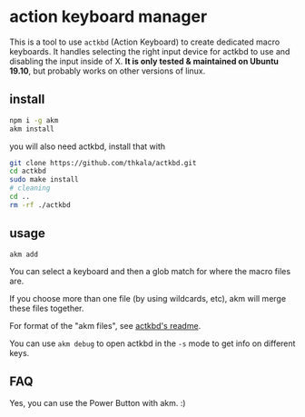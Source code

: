 # action keyboard manager
This is a tool to use `actkbd` (Action Keyboard) to create dedicated macro keyboards. It handles selecting the right input device for actkbd to use and disabling the input inside of X. **It is only tested & maintained on Ubuntu 19.10**, but probably works on other versions of linux.

## install
```sh
npm i -g akm
akm install
```

you will also need actkbd, install that with
```sh
git clone https://github.com/thkala/actkbd.git
cd actkbd
sudo make install
# cleaning
cd ..
rm -rf ./actkbd
```

## usage
```
akm add
```
You can select a keyboard and then a glob match for where the macro files are.

If you choose more than one file (by using wildcards, etc), akm will merge these files together.

For format of the "akm files", see [actkbd's readme](https://github.com/thkala/actkbd).

You can use `akm debug` to open actkbd in the `-s` mode to get info on different keys.

## FAQ
Yes, you can use the Power Button with akm. :)
